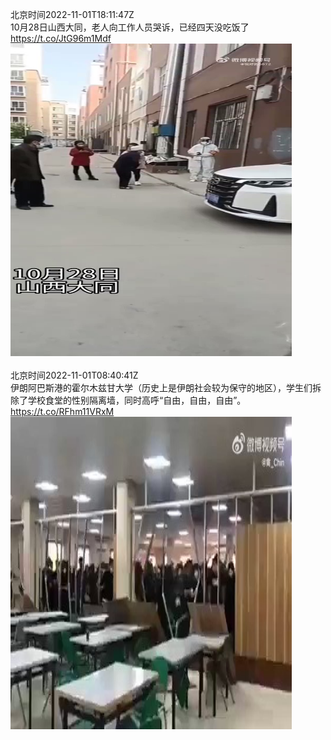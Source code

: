 北京时间2022-11-01T18:11:47Z<br>10月28日山西大同，老人向工作人员哭诉，已经四天没吃饭了 https://t.co/JtG96m1Mdf<br><img src='/temp/video/2022/o-Month-11/y-Day-01/whyyoutouzhele/1587386913559920641_0.jpg' width='450' height='500'><br><br>北京时间2022-11-01T08:40:41Z<br>伊朗阿巴斯港的霍尔木兹甘大学（历史上是伊朗社会较为保守的地区），学生们拆除了学校食堂的性别隔离墙，同时高呼“自由，自由，自由”。 https://t.co/RFhm11VRxM<br><img src='/temp/video/2022/o-Month-11/y-Day-01/whyyoutouzhele/1587243193506095104_0.jpg' width='450' height='500'><br><br>